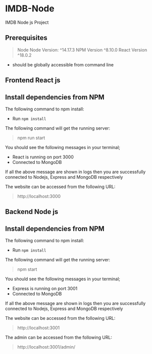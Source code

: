 # IMDB-Node
IMDB Node js Project
## Prerequisites

> Node
> Node Version: ^14.17.3
> NPM Version ^8.10.0
> React Version ^18.0.2

- should be globally accessible from command line

## Frontend React js

## Install dependencies from NPM 

The following command to npm install:

- Run `npm install`

The following command will get the running server:

> npm run start

You should see the following messages in your terminal;

- React is running on port 3000
- Connected to MongoDB

If all the above message are shown in logs then you are successfully connected to Nodejs, Express and MongoDB respectively

The website can be accessed from the following URL:

> http://localhost:3000





## Backend Node js

## Install dependencies from NPM 

The following command to npm install:

- Run `npm install`

The following command will get the running server:

> npm start

You should see the following messages in your terminal;

- Express is running on port 3001
- Connected to MongoDB

If all the above message are shown in logs then you are successfully connected to Nodejs, Express and MongoDB respectively

The website can be accessed from the following URL:

> http://localhost:3001

The admin can be accessed from the following URL:

> http://localhost:3001/admin/